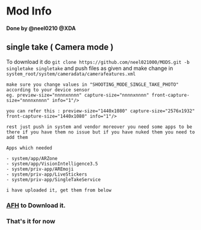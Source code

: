 # Mod Info

#### Done by @neel0210 @XDA

## single take ( Camera mode ) 
To download it do   ```git clone https://github.com/neel021000/MODS.git -b singletake singletake``` and push files as given and make change
in ```system_root/system/cameradata/camerafeatures.xml```

```
make sure you change values in "SHOOTING_MODE_SINGLE_TAKE_PHOTO" according to your device sensor
eg. preview-size="nnnnxnnnn" capture-size="nnnnxnnnn" front-capture-size="nnnnxnnnn" info="1"/>

you can refer this : preview-size="1440x1080" capture-size="2576x1932" front-capture-size="1440x1080" info="1"/>

rest just push in system and vendor moreover you need some apps to be there if you have them no issue but if you have nuked them you need to add them

Apps which needed

- system/app/ARZone
- system/app/VisionIntelligence3.5
- system/priv-app/AREmoji
- system/priv-app/LiveStickers
- system/priv-app/SingleTakeService

i have uploaded it, get them from below 
```
### [AFH](https://www.androidfilehost.com/?w=files&flid=321399/#/AFH) to Download it.

### That's it for now
